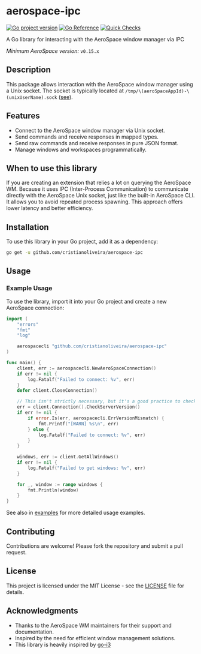 # aerospace-ipc
[![Go project version](https://badge.fury.io/go/github.com%2Fcristianoliveira%2Faerospace-ipc.svg)](https://badge.fury.io/go/github.com%2Fcristianoliveira%2Faerospace-ipc)
[![Go Reference](https://pkg.go.dev/badge/github.com/cristianoliveira/aerospace-ipc.svg)](https://pkg.go.dev/github.com/cristianoliveira/aerospace-ipc)
[![Quick Checks](https://github.com/cristianoliveira/aerospace-ipc/actions/workflows/on-push.yml/badge.svg)](https://github.com/cristianoliveira/aerospace-ipc/actions/workflows/on-push.yml)

A Go library for interacting with the AeroSpace window manager via IPC

*Minimum AeroSpace version:* `v0.15.x`

## Description

This package allows interaction with the AeroSpace window manager using a Unix socket. 
The socket is typically located at `/tmp/\(aeroSpaceAppId)-\(unixUserName).sock` ([see](https://github.com/nikitabobko/AeroSpace/blob/f12ee6c9d914f7b561ff7d5c64909882c67061cd/Sources/AppBundle/server.swift#L9)).

## Features

- Connect to the AeroSpace window manager via Unix socket.
- Send commands and receive responses in mapped types.
- Send raw commands and receive responses in pure JSON format.
- Manage windows and workspaces programmatically.

## When to use this library

If you are creating an extension that relies a lot on querying the AeroSpace WM. Because it uses IPC (Inter-Process Communication) to communicate directly with the AeroSpace Unix socket, just like the built-in AeroSpace CLI. It allows you to avoid repeated process spawning. This approach offers lower latency and better efficiency.

## Installation

To use this library in your Go project, add it as a dependency:

```bash
go get -u github.com/cristianoliveira/aerospace-ipc
```

## Usage

### Example Usage

To use the library, import it into your Go project and create a new AeroSpace connection:

```go
import (
    "errors"
    "fmt"
    "log"

    aerospacecli "github.com/cristianoliveira/aerospace-ipc"
)

func main() {
    client, err := aerospacecli.NewAeroSpaceConnection()
    if err != nil {
        log.Fatalf("Failed to connect: %v", err)
    }
    defer client.CloseConnection()

    // This isn't strictly necessary, but it's a good practice to check the server version
    err = client.Connection().CheckServerVersion()
    if err != nil {
        if error.Is(err, aerospacecli.ErrVersionMismatch) {
            fmt.Printf("[WARN] %s\n", err)
        } else {
            log.Fatalf("Failed to connect: %v", err)
        }
    }

    windows, err := client.GetAllWindows()
    if err != nil {
        log.Fatalf("Failed to get windows: %v", err)
    }

    for _, window := range windows {
        fmt.Println(window)
    }
}
```

See also in [examples](examples) for more detailed usage examples.

## Contributing

Contributions are welcome! Please fork the repository and submit a pull request.

## License

This project is licensed under the MIT License - see the [LICENSE](LICENSE) file for details.

## Acknowledgments

- Thanks to the AeroSpace WM maintainers for their support and documentation.
- Inspired by the need for efficient window management solutions.
- This library is heavily inspired by [go-i3](https://github.com/i3/go-i3)
